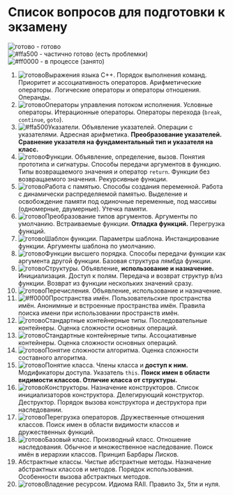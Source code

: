# Список вопросов для подготовки к экзамену

![готово](https://placehold.co/15x15/77c700/77c700.png) - готово  
![#ffa500](https://placehold.co/15x15/ffa500/ffa500.png) - частично готово (есть проблемки)  
![#ff0000](https://placehold.co/15x15/ff0000/ff0000.png) - в процессе (занято)  

1. ![готово](https://placehold.co/15x15/77c700/77c700.png)Выражения языка С++. Порядок выполнения команд. Приоритет и ассоциативность операторов. Арифметические операторы. Логические операторы и операторы отношения. Операнды.
2. ![готово](https://placehold.co/15x15/77c700/77c700.png)Операторы управления потоком исполнения. Условные операторы. Итерационные операторы. Операторы перехода (`break`, `continue`, `goto`).
3. ![#ffa500](https://placehold.co/15x15/ffa500/ffa500.png)Указатели. Объявление указателей. Операции с указателями. Адресная арифметика. __Преобразование указателей. Сравнение указателя на фундаментальный тип и указателя на класс.__ 
4. ![готово](https://placehold.co/15x15/77c700/77c700.png)Функции. Объявление, определение, вызов. Понятия прототипа и сигнатуры. Способы передачи аргументов в функцию. Типы возвращаемого значения и оператор `return`. Функции без возвращаемого значения. Рекурсивные функции.
5. ![готово](https://placehold.co/15x15/77c700/77c700.png)Работа с памятью. Способы создания переменной. Работа с динамически распределяемой памятью. Выделение и освобождение памяти под одиночные переменные, под массивы (одномерные, двумерные). Утечка памяти.
6. ![готово](https://placehold.co/15x15/77c700/77c700.png)Преобразование типов аргументов. Аргументы по умолчанию. Встраиваемые функции. __Отладка функций.__ Перегрузка функций.
7. ![готово](https://placehold.co/15x15/77c700/77c700.png)Шаблон функции. Параметры шаблона. Инстанцирование функции. Аргументы шаблона по умолчанию.
8. ![готово](https://placehold.co/15x15/77c700/77c700.png)Функции высшего порядка. Способы передачи функции как аргумента другой функции. Базовая структура лямбда функции.
9. ![готово](https://placehold.co/15x15/77c700/77c700.png)Структуры. Объявление, __использование и назначение.__ Инициализация. Доступ к полям. Передача и возврат структур в/из функции. Возврат из функции нескольких значений сразу.
10. ![готово](https://placehold.co/15x15/77c700/77c700.png)Перечисления. Объявление, использование и назначение.
11. ![#ff0000](https://placehold.co/15x15/ff0000/ff0000.png)Пространства имён. Пользовательские пространства имён. Анонимные и встроенные пространства имён. Правила поиска имени при использовании пространств имён.
12. ![готово](https://placehold.co/15x15/77c700/77c700.png)Стандартные контейнерные типы. Последовательные контейнеры. Оценка сложности основных операций.
13. ![готово](https://placehold.co/15x15/77c700/77c700.png)Стандартные контейнерные типы. Ассоциативные контейнеры. Оценка сложности основных операций.
14. ![готово](https://placehold.co/15x15/77c700/77c700.png)Понятие сложности алгоритма. Оценка сложности составного алгоритма.
15. ![готово](https://placehold.co/15x15/77c700/77c700.png)Понятие класса. Члены класса и __доступ к ним.__ Модификаторы доступа. Указатель `this`. __Поиск имен в области видимости классов. Отличие класса от структуры.__
16. ![готово](https://placehold.co/15x15/77c700/77c700.png)Конструкторы. Назначение конструкторов. Список инициализаторов конструктора. Делегирующий конструктор. Деструктор. Порядок вызова конструктора и деструктора при наследовании.
17. ![готово](https://placehold.co/15x15/77c700/77c700.png)Перегрузка операторов. Дружественные отношения классов. Поиск имен в области видимости классов и дружественных функций.
18. ![готово](https://placehold.co/15x15/77c700/77c700.png)Базовый класс. Производный класс. Отношение наследования. Обычное и множественное наследование. Поиск имён в иерархии классов. Принцип Барбары Лисков.
19. Абстрактные классы. Чистые абстрактные методы. Назначение абстрактных классов и методов. Порядок использования. Особенности вызова абстрактных методов.
20. ![готово](https://placehold.co/15x15/77c700/77c700.png)Владение ресурсом. Идиома RAII. Правило 3x, 5ти и нуля.

